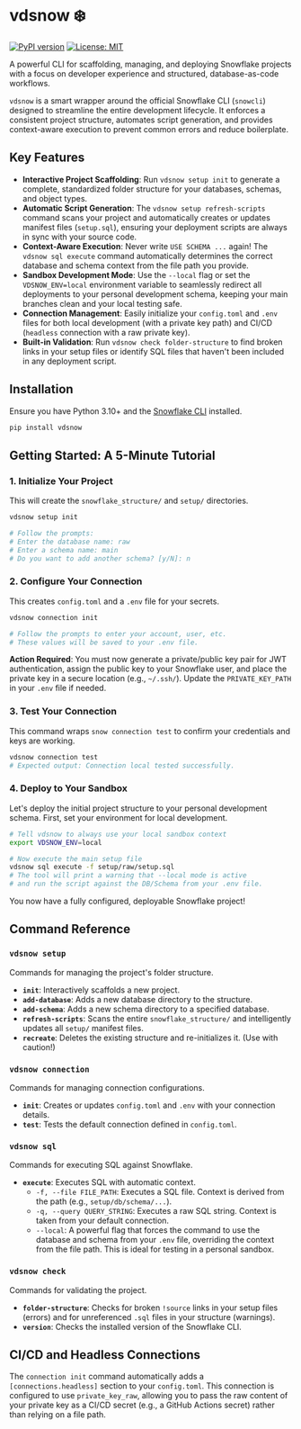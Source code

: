 # vdsnow ❄️

[![PyPI version](https://badge.fury.io/py/vdsnow.svg)](https://badge.fury.io/py/vdsnow)
[![License: MIT](https://img.shields.io/badge/License-MIT-yellow.svg)](https://opensource.org/licenses/MIT)

A powerful CLI for scaffolding, managing, and deploying Snowflake projects with a focus on developer experience and structured, database-as-code workflows.

`vdsnow` is a smart wrapper around the official Snowflake CLI (`snowcli`) designed to streamline the entire development lifecycle. It enforces a consistent project structure, automates script generation, and provides context-aware execution to prevent common errors and reduce boilerplate.

## Key Features

-   **Interactive Project Scaffolding**: Run `vdsnow setup init` to generate a complete, standardized folder structure for your databases, schemas, and object types.
-   **Automatic Script Generation**: The `vdsnow setup refresh-scripts` command scans your project and automatically creates or updates manifest files (`setup.sql`), ensuring your deployment scripts are always in sync with your source code.
-   **Context-Aware Execution**: Never write `USE SCHEMA ...` again! The `vdsnow sql execute` command automatically determines the correct database and schema context from the file path you provide.
-   **Sandbox Development Mode**: Use the `--local` flag or set the `VDSNOW_ENV=local` environment variable to seamlessly redirect all deployments to your personal development schema, keeping your main branches clean and your local testing safe.
-   **Connection Management**: Easily initialize your `config.toml` and `.env` files for both local development (with a private key path) and CI/CD (`headless` connection with a raw private key).
-   **Built-in Validation**: Run `vdsnow check folder-structure` to find broken links in your setup files or identify SQL files that haven't been included in any deployment script.

## Installation

Ensure you have Python 3.10+ and the [Snowflake CLI](https://docs.snowflake.com/en/user-guide/snowcli-install-config) installed.

```bash
pip install vdsnow
```

## Getting Started: A 5-Minute Tutorial

### 1. Initialize Your Project

This will create the `snowflake_structure/` and `setup/` directories.

```bash
vdsnow setup init

# Follow the prompts:
# Enter the database name: raw
# Enter a schema name: main
# Do you want to add another schema? [y/N]: n
```

### 2. Configure Your Connection

This creates `config.toml` and a `.env` file for your secrets.

```bash
vdsnow connection init

# Follow the prompts to enter your account, user, etc.
# These values will be saved to your .env file.
```

**Action Required**: You must now generate a private/public key pair for JWT authentication, assign the public key to your Snowflake user, and place the private key in a secure location (e.g., `~/.ssh/`). Update the `PRIVATE_KEY_PATH` in your `.env` file if needed.

### 3. Test Your Connection

This command wraps `snow connection test` to confirm your credentials and keys are working.

```bash
vdsnow connection test
# Expected output: Connection local tested successfully.
```

### 4. Deploy to Your Sandbox

Let's deploy the initial project structure to your personal development schema. First, set your environment for local development.

```bash
# Tell vdsnow to always use your local sandbox context
export VDSNOW_ENV=local

# Now execute the main setup file
vdsnow sql execute -f setup/raw/setup.sql
# The tool will print a warning that --local mode is active
# and run the script against the DB/Schema from your .env file.
```

You now have a fully configured, deployable Snowflake project!

## Command Reference

### `vdsnow setup`

Commands for managing the project's folder structure.

-   **`init`**: Interactively scaffolds a new project.
-   **`add-database`**: Adds a new database directory to the structure.
-   **`add-schema`**: Adds a new schema directory to a specified database.
-   **`refresh-scripts`**: Scans the entire `snowflake_structure/` and intelligently updates all `setup/` manifest files.
-   **`recreate`**: Deletes the existing structure and re-initializes it. (Use with caution!)

### `vdsnow connection`

Commands for managing connection configurations.

-   **`init`**: Creates or updates `config.toml` and `.env` with your connection details.
-   **`test`**: Tests the default connection defined in `config.toml`.

### `vdsnow sql`

Commands for executing SQL against Snowflake.

-   **`execute`**: Executes SQL with automatic context.
    -   `-f, --file FILE_PATH`: Executes a SQL file. Context is derived from the path (e.g., `setup/db/schema/...`).
    -   `-q, --query QUERY_STRING`: Executes a raw SQL string. Context is taken from your default connection.
    -   `--local`: A powerful flag that forces the command to use the database and schema from your `.env` file, overriding the context from the file path. This is ideal for testing in a personal sandbox.

### `vdsnow check`

Commands for validating the project.

-   **`folder-structure`**: Checks for broken `!source` links in your setup files (errors) and for unreferenced `.sql` files in your structure (warnings).
-   **`version`**: Checks the installed version of the Snowflake CLI.

## CI/CD and Headless Connections

The `connection init` command automatically adds a `[connections.headless]` section to your `config.toml`. This connection is configured to use `private_key_raw`, allowing you to pass the raw content of your private key as a CI/CD secret (e.g., a GitHub Actions secret) rather than relying on a file path.
